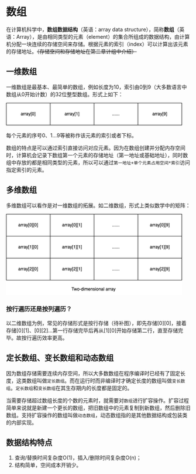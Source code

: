 # 数组

在计算机科学中，**数组数据结构**（英语：array data structure），简称**数组**（英语：Array），是由相同类型的元素（element）的集合所组成的数据结构，由计算机分配一块连续的存储空间来存储。根据元素的索引（index）可以计算出该元素的存储地址。~~（存储空间和存储地址在第二章计组中介绍）~~

## 一维数组

一维数组是最基本、最简单的数组，例如长度为10，索引由0到9（大多数语言中数组从0开始计数）的32位整型数组。形式上如下：

![One-dimensional_Array](pic/One-dimensional_Array.png)

每个元素的序号0、1...9等被称作该元素的索引或者下标。

数组的特点是可以通过索引直接访问对应元素。因为在数组创建并分配内存空间时，计算机会记录下数组第一个元素的存储地址（第一地址或基础地址），同时数组中存放的都是相同类型的元素，所以可以通过`第一地址+单个元素占用空间*索引`访问指定索引的元素。

## 多维数组

多维数组可以看作是对一维数组的拓展。如二维数组，形式上类似数学中的矩阵：

![Two-dimensional_Array](pic/Two-dimensional_Array.png)

### 按行遍历还是按列遍历？

以二维数组为例，常见的存储形式是按行存储（待补图），即先存储\[0][0]，接着存储\[0][1]、\[0][2]...第一行存储完毕后再从\[1][0]开始存储第二行，直至存储完毕。故按行遍历效率更高。

## 定长数组、变长数组和动态数组

因为数组存储需要连续内存空间，所以大多数数组在程序编译时已经有了固定长度，这类数组叫做`定长数组`。而在运行时而非编译时才确定长度的数组叫做`变长数组`。`定长数组`和`变长数组`在其生存期内的长度都是固定的。

当需要存储超过数组长度的个数的元素时，就需要对`数组`进行扩容操作。扩容过程简单来说就是新建一个更长的数组，把旧数组中的元素复制到新数组，然后删除旧数组。支持扩容操作的数组叫做`动态数组`，动态数组指的是其他数据结构或包装类的内部实现。

## 数据结构特点

1. 查询/替换时间复杂度O(1)，插入/删除时间复杂度O(n)；
2. 结构简单，空间成本开销少。